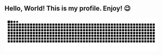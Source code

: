 <h2> Hello, World! This is my profile. Enjoy! 😉 </h2>
<div align="center">
  <a href="https://github.com/Evdjo">

  ![Snake animation](https://github.com/Evdjo/Evdjo/blob/output/github-contribution-grid-snake.svg)
 
  </div>
</div>





